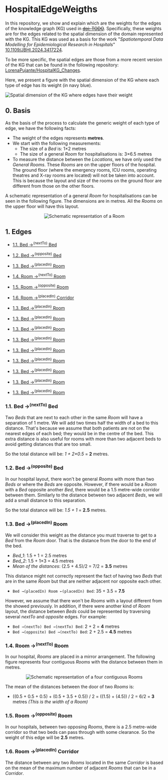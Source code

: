 # HospitalEdgeWeigths
In this repository, we show and explain which are the weights for the edges of the knowledge graph (KG) used in [~~doi: TODO~~](NULL). Specifically, these weights are for the edges related to the spatial dimension of the domain represented with the KG. This KG was used as a basis for the work "_Spatiotemporal Data Modelling for Epidemiological Research in Hospitals_" [10.1109/JBHI.2024.3417224](https://ieeexplore.ieee.org/document/10568325).

To be more specific, the spatial edges are those from a more recent version of the KG that can be found in the following repository: [LorenaPujante/HospitalKG_Changes](https://github.com/LorenaPujante/HospitalKG_Changes).

Here, we present a figure with the spatial dimension of the KG where each type of edge has its weight (in navy blue). 

![Spatial dimension of the KG where edges have their weight](https://github.com/user-attachments/assets/ac00ccbf-f243-482d-9695-dbccee1ad79e)

## 0. Basis
As the basis of the process to calculate the generic weight of each type of edge, we have the following facts:
- The weight of the edges represents **metres**.
- We start with the following measurements:
  - The size of a _Bed_ is: 1×2 metres
  - The size of a general _Room_ for hospitalisations is: 3×6.5 metres
- To measure the distance between the _Locations_, we have only used the _General Rooms_. These _Rooms_ are on the upper floors of the hospital. The ground floor (where the emergency rooms, ICU rooms, operating theatres and X-ray rooms are located) will not be taken into account. This is because the layout and size of the rooms on the ground floor are different from those on the other floors.

A schematic representation of a general _Room_ for hospitalisations can be seen in the following figure. The dimensions are in metres. All the _Rooms_ on the upper floor will have this layout.

<p align="center">
  <img src="https://github.com/user-attachments/assets/40b0651c-30c6-480f-a0b2-bc8782ee9140" alt="Schematic representation of a Room">
</p>


## 1. Edges

- [1.1. Bed →<sup>(nextTo)</sup> Bed](https://github.com/LorenaPujante/HospitalEdgeWeigths?tab=readme-ov-file#11-bed-nextto-bed)
- [1.2. Bed →<sup>(opposite)</sup> Bed](https://github.com/LorenaPujante/HospitalEdgeWeigths?tab=readme-ov-file#12-bed-opposite-bed)
- [1.3. Bed →<sup>(placedIn)</sup> Room](https://github.com/LorenaPujante/HospitalEdgeWeigths?tab=readme-ov-file#13-bed-placedin-room)
- [1.4. Room →<sup>(nextTo)</sup> Room](https://github.com/LorenaPujante/HospitalEdgeWeigths?tab=readme-ov-file#14-room-nextto-room)
- [1.5. Room →<sup>(opposite)</sup> Room](https://github.com/LorenaPujante/HospitalEdgeWeigths?tab=readme-ov-file#15-room-opposite-room)
- [1.6. Room →<sup>(placedIn)</sup> Corridor](https://github.com/LorenaPujante/HospitalEdgeWeigths?tab=readme-ov-file#16-room-placedin-corridor)

- [1.3. Bed →<sup>(placedIn)</sup> Room](https://github.com/LorenaPujante/HospitalEdgeWeigths?tab=readme-ov-file#13-bed-placedin-room)
- [1.3. Bed →<sup>(placedIn)</sup> Room](https://github.com/LorenaPujante/HospitalEdgeWeigths?tab=readme-ov-file#13-bed-placedin-room)
- [1.3. Bed →<sup>(placedIn)</sup> Room](https://github.com/LorenaPujante/HospitalEdgeWeigths?tab=readme-ov-file#13-bed-placedin-room)
- [1.3. Bed →<sup>(placedIn)</sup> Room](https://github.com/LorenaPujante/HospitalEdgeWeigths?tab=readme-ov-file#13-bed-placedin-room)
- [1.3. Bed →<sup>(placedIn)</sup> Room](https://github.com/LorenaPujante/HospitalEdgeWeigths?tab=readme-ov-file#13-bed-placedin-room)
- [1.3. Bed →<sup>(placedIn)</sup> Room](https://github.com/LorenaPujante/HospitalEdgeWeigths?tab=readme-ov-file#13-bed-placedin-room)
- [1.3. Bed →<sup>(placedIn)</sup> Room](https://github.com/LorenaPujante/HospitalEdgeWeigths?tab=readme-ov-file#13-bed-placedin-room)
- [1.3. Bed →<sup>(placedIn)</sup> Room](https://github.com/LorenaPujante/HospitalEdgeWeigths?tab=readme-ov-file#13-bed-placedin-room)
- [1.3. Bed →<sup>(placedIn)</sup> Room](https://github.com/LorenaPujante/HospitalEdgeWeigths?tab=readme-ov-file#13-bed-placedin-room)


### 1.1. Bed →<sup>(nextTo)</sup> Bed
Two _Beds_ that are next to each other in the same _Room_ will have a separation of 1 metre. We will add two times half the width of a bed to this distance. That's because we assume that both patients are not on the nearest edges of each bed; they would be in the centre of the bed. This extra distance is also useful for rooms with more than two adjacent beds to avoid getting distances that are too small.

So the total distance will be: _1 + 2×0.5_ = **2** metres. 


### 1.2. Bed →<sup>(opposite)</sup> Bed
In our hospital layout, there won't be general _Rooms_ with more than two _Beds_ or where the _Beds_ are opposite. However, if there would be a _Room_ with a _Bed_ opposite another _Bed_, there would be a 1.5 metre-wide corridor between them. Similarly to the distance between two adjacent _Beds_, we will add a small distance to this separation.

So the total distance will be: _1.5 + 1_ = **2.5** metres.


### 1.3. Bed →<sup>(placedIn)</sup> Room
We will consider this weight as the distance you must traverse to get to a _Bed_ from the _Room_ door. That is the distance from the door to the end of the bed.
- _Bed_1_: 1.5 + 1 = 2.5 metres
- _Bed_2_: 1.5 + 1×3 = 4.5 metres
- _Mean of the distances_: (2.5 + 4.5)/2 = 7/2 = **3.5** metres

This distance might not correctly represent the fact of having two _Beds_ that are in the same _Room_ but that are neither adjacent nor opposite each other.
- `Bed →(placedIn) Room ←(placedIn) Bed`: 35 + 3.5 = **7.5**

However, we assume that there won't be _Rooms_ with a layout different from the showed previously. In addition, if there were another kind of _Room_ layout, the distance between _Beds_ could be represented by traversing several _nextTo_ and _opposite_ edges. For example:
- `Bed →(nextTo) Bed →(nextTo) Bed`: 2 + 2 = **4** metres
- `Bed →(opposite) Bed →(nextTo) Bed`: 2 + 2.5 = **4.5** metres


### 1.4. Room →<sup>(nextTo)</sup> Room
In our hospital, _Rooms_ are placed in a mirror arrangement. The following figure represents four contiguous _Rooms_ with the distance between them in metres.

<p align="center">
  <img src="https://github.com/user-attachments/assets/16eb6b19-7b24-4215-b8f9-ebba665f6176" alt="Schematic representation of a four contiguous Rooms">
</p>

The mean of the distances between the door of two _Rooms_ is:
- ((0.5 + 0.5 + 0.5) + (0.5 + 3.5 + 0.5)) / 2 = ((1.5) + (4.5)) / 2 = 6/2 = **3** metres        _(This is the width of a Room)_


### 1.5. Room →<sup>(opposite)</sup> Room
In our hospitals, between two opposing _Rooms_, there is a 2.5 metre-wide corridor so that two beds can pass through with some clearance. So the weight of this edge will be **2.5** metres.


### 1.6. Room →<sup>(placedIn)</sup> Corridor
The distance between any two _Rooms_ located in the same _Corridor_ is based on the mean of the maximum number of adjacent _Rooms_ that can be in a _Corridor_.

